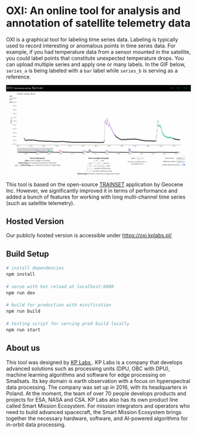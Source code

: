 # OXI: An online tool for analysis and annotation of satellite telemetry data

OXI is a graphical tool for labeling time series data. Labeling is typically used to record interesting or anomalous points in time series data. For example, if you had temperature data from a sensor mounted in the satellite, you could label points that constitute unexpected temperature drops. You can upload multiple series and apply one or many labels. In the GIF below, `series_a` is being labeled with a `bar` label while `series_b` is serving as a reference.

![labeling GIF](./static/files/annotation.gif)

This tool is based on the open-source [TRAINSET](https://github.com/Geocene/trainset) application by Geocene Inc. However, we significantly improved it in terms of performance and added a bunch of features for working with long multi-channel time series (such as satellite telemetry).


## Hosted Version

Our publicly hosted version is accessible under https://oxi.kplabs.pl/

## Build Setup

``` bash
# install dependencies
npm install

# serve with hot reload at localhost:8080
npm run dev

# build for production with minification
npm run build

# testing script for serving prod build locally
npm run start
```

## About us

This tool was designed by [KP Labs ](https://kplabs.space). KP Labs is a company that develops advanced solutions such as processing units (DPU, OBC with DPU), machine learning algorithms and software for edge processing on Smallsats. Its key domain is earth observation with a focus on hyperspectral data processing. The company was set up in 2016, with its headquarters in Poland. At the moment, the team of over 70 people develops products and projects for ESA, NASA and CSA. KP Labs also has its own product line called Smart Mission Ecosystem. For mission integrators and operators who need to build advanced spacecraft, the Smart Mission Ecosystem brings together the necessary hardware, software, and AI-powered algorithms for in-orbit data processing.
